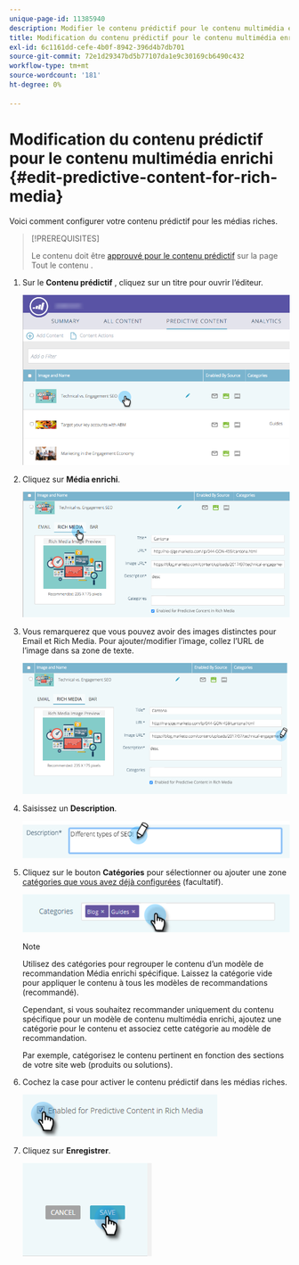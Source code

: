 ```yaml
---
unique-page-id: 11385940
description: Modifier le contenu prédictif pour le contenu multimédia enrichi - Documents Marketo - Documentation du produit
title: Modification du contenu prédictif pour le contenu multimédia enrichi
exl-id: 6c1161dd-cefe-4b0f-8942-396d4b7db701
source-git-commit: 72e1d29347bd5b77107da1e9c30169cb6490c432
workflow-type: tm+mt
source-wordcount: '181'
ht-degree: 0%

---
```


# Modification du contenu prédictif pour le contenu multimédia enrichi {#edit-predictive-content-for-rich-media}

Voici comment configurer votre contenu prédictif pour les médias riches.

>[!PREREQUISITES]
>
>Le contenu doit être [approuvé pour le contenu prédictif](/help/marketo/product-docs/predictive-content/working-with-all-content/approve-a-title-for-predictive-content.md) sur la page Tout le contenu .

1. Sur le **Contenu prédictif** , cliquez sur un titre pour ouvrir l’éditeur.

   ![](assets/image2017-10-3-9-3a40-3a38.png)

1. Cliquez sur **Média enrichi**.

   ![](assets/image2017-10-3-9-3a41-3a33.png)

1. Vous remarquerez que vous pouvez avoir des images distinctes pour Email et Rich Media. Pour ajouter/modifier l’image, collez l’URL de l’image dans sa zone de texte.

   ![](assets/image2017-10-3-9-3a42-3a20.png)

1. Saisissez un **Description**.

   ![](assets/image2017-10-3-9-3a43-3a43.png)

1. Cliquez sur le bouton **Catégories** pour sélectionner ou ajouter une zone [catégories que vous avez déjà configurées](/help/marketo/product-docs/predictive-content/getting-started/set-up-categories.md) (facultatif).

   ![](assets/image2017-10-3-9-3a55-3a57.png)

   >[!NOTE]
   >
   >Utilisez des catégories pour regrouper le contenu d’un modèle de recommandation Média enrichi spécifique. Laissez la catégorie vide pour appliquer le contenu à tous les modèles de recommandations (recommandé).
   >
   >Cependant, si vous souhaitez recommander uniquement du contenu spécifique pour un modèle de contenu multimédia enrichi, ajoutez une catégorie pour le contenu et associez cette catégorie au modèle de recommandation.
   >
   >Par exemple, catégorisez le contenu pertinent en fonction des sections de votre site web (produits ou solutions).

1. Cochez la case pour activer le contenu prédictif dans les médias riches.

   ![](assets/six-1.png)

1. Cliquez sur **Enregistrer**.

   ![](assets/save.png)
